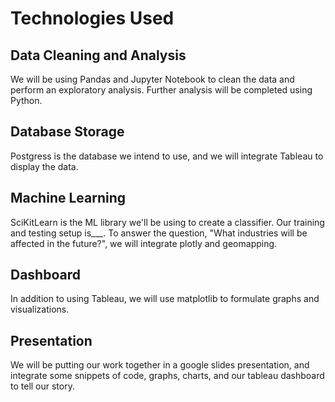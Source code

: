 # Technologies Used

## Data Cleaning and Analysis
We will be using Pandas and Jupyter Notebook to clean the data and perform an exploratory analysis. Further analysis will be completed using Python.

## Database Storage
Postgress is the database we intend to use, and we will integrate Tableau to display the data.

## Machine Learning
SciKitLearn is the ML library we'll be using to create a classifier. Our training and testing setup is___. To answer the question, "What industries will be affected in the future?", we will integrate plotly and geomapping.

## Dashboard
In addition to using Tableau, we will use matplotlib to formulate graphs and visualizations.

## Presentation
We will be putting our work together in a google slides presentation, and integrate some snippets of code, graphs, charts, and our tableau dashboard to tell our story.

